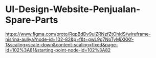 # UI-Design-Website-Penjualan-Spare-Parts
https://www.figma.com/proto/RqpBdDv9uiZRNzfZtOhidS/wireframe-nisrina-auliya?node-id=102-82&p=f&t=gwL9g7NoTyMjXKKf-1&scaling=scale-down&content-scaling=fixed&page-id=102%3A81&starting-point-node-id=102%3A82
